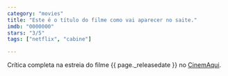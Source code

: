 ```yaml
---
category: "movies"
title: "Este é o título do filme como vai aparecer no saite."
imdb: "0000000"
stars: "3/5"
tags: ["netflix", "cabine"]

---
```

Crítica completa na estreia do filme {{ page._releasedate }} no [CinemAqui]().
